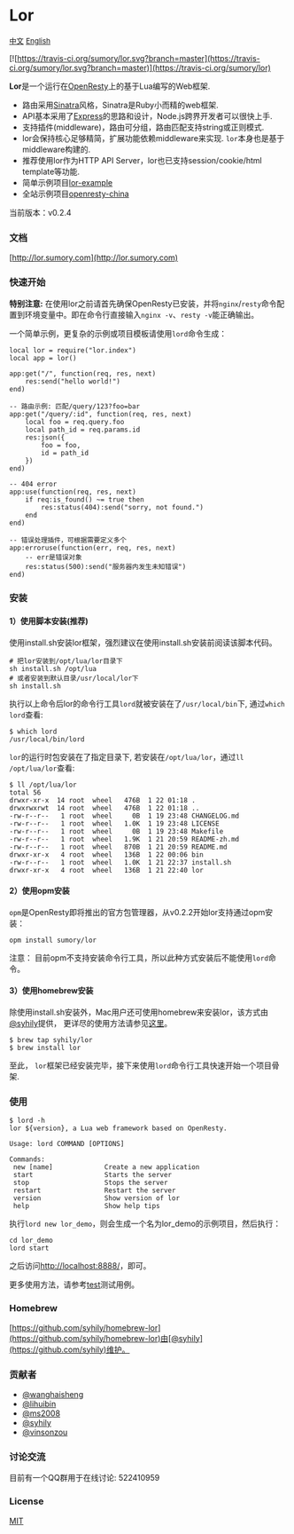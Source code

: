 # Lor

<a href="./README_zh.md" style="font-size:13px">中文</a> <a href="./README.md" style="font-size:13px">English</a>

[![https://travis-ci.org/sumory/lor.svg?branch=master](https://travis-ci.org/sumory/lor.svg?branch=master)](https://travis-ci.org/sumory/lor)

**Lor**是一个运行在[OpenResty](http://openresty.org)上的基于Lua编写的Web框架.

- 路由采用[Sinatra](http://www.sinatrarb.com/)风格，Sinatra是Ruby小而精的web框架.
- API基本采用了[Express](http://expressjs.com)的思路和设计，Node.js跨界开发者可以很快上手.
- 支持插件(middleware)，路由可分组，路由匹配支持string或正则模式.
- lor会保持核心足够精简，扩展功能依赖middleware来实现. `lor`本身也是基于middleware构建的.
- 推荐使用lor作为HTTP API Server，lor也已支持session/cookie/html template等功能.
- 简单示例项目[lor-example](https://github.com/lorlabs/lor-example)
- 全站示例项目[openresty-china](https://github.com/sumory/openresty-china)


当前版本：v0.2.4


### 文档

[http://lor.sumory.com](http://lor.sumory.com)


### 快速开始

**特别注意:** 在使用lor之前请首先确保OpenResty已安装，并将`nginx`/`resty`命令配置到环境变量中。即在命令行直接输入`nginx -v`、`resty -v`能正确输出。

一个简单示例，更复杂的示例或项目模板请使用`lord`命令生成：

```
local lor = require("lor.index")
local app = lor()

app:get("/", function(req, res, next)
    res:send("hello world!")
end)

-- 路由示例: 匹配/query/123?foo=bar
app:get("/query/:id", function(req, res, next)
    local foo = req.query.foo
    local path_id = req.params.id
    res:json({
        foo = foo,
        id = path_id
    })
end)

-- 404 error
app:use(function(req, res, next)
    if req:is_found() ~= true then
        res:status(404):send("sorry, not found.")
    end
end)

-- 错误处理插件，可根据需要定义多个
app:erroruse(function(err, req, res, next)
    -- err是错误对象
    res:status(500):send("服务器内发生未知错误")
end)
```

### 安装


#### 1）使用脚本安装(推荐)

使用install.sh安装lor框架，强烈建议在使用install.sh安装前阅读该脚本代码。

```
# 把lor安装到/opt/lua/lor目录下
sh install.sh /opt/lua
# 或者安装到默认目录/usr/local/lor下
sh install.sh
```

执行以上命令后lor的命令行工具`lord`就被安装在了`/usr/local/bin`下, 通过`which lord`查看:

```
$ which lord
/usr/local/bin/lord
```

`lor`的运行时包安装在了指定目录下, 若安装在`/opt/lua/lor`，通过`ll /opt/lua/lor`查看:

```
$ ll /opt/lua/lor
total 56
drwxr-xr-x  14 root  wheel   476B  1 22 01:18 .
drwxrwxrwt  14 root  wheel   476B  1 22 01:18 ..
-rw-r--r--   1 root  wheel     0B  1 19 23:48 CHANGELOG.md
-rw-r--r--   1 root  wheel   1.0K  1 19 23:48 LICENSE
-rw-r--r--   1 root  wheel     0B  1 19 23:48 Makefile
-rw-r--r--   1 root  wheel   1.9K  1 21 20:59 README-zh.md
-rw-r--r--   1 root  wheel   870B  1 21 20:59 README.md
drwxr-xr-x   4 root  wheel   136B  1 22 00:06 bin
-rw-r--r--   1 root  wheel   1.0K  1 21 22:37 install.sh
drwxr-xr-x   4 root  wheel   136B  1 21 22:40 lor
```

#### 2）使用opm安装

`opm`是OpenResty即将推出的官方包管理器，从v0.2.2开始lor支持通过opm安装：

```
opm install sumory/lor
```

注意： 目前opm不支持安装命令行工具，所以此种方式安装后不能使用`lord`命令。


#### 3）使用homebrew安装


除使用install.sh安装外，Mac用户还可使用homebrew来安装lor，该方式由[@syhily](https://github.com/syhily)提供， 更详尽的使用方法请参见[这里](https://github.com/syhily/homebrew-lor)。

```
$ brew tap syhily/lor
$ brew install lor
```




至此， `lor`框架已经安装完毕，接下来使用`lord`命令行工具快速开始一个项目骨架.





### 使用

```
$ lord -h
lor ${version}, a Lua web framework based on OpenResty.

Usage: lord COMMAND [OPTIONS]

Commands:
 new [name]             Create a new application
 start                  Starts the server
 stop                   Stops the server
 restart                Restart the server
 version                Show version of lor
 help                   Show help tips
```

执行`lord new lor_demo`，则会生成一个名为lor_demo的示例项目，然后执行：

```
cd lor_demo
lord start
```

之后访问[http://localhost:8888/](http://localhost:8888/)，即可。

更多使用方法，请参考[test](./test)测试用例。


### Homebrew

[https://github.com/syhily/homebrew-lor](https://github.com/syhily/homebrew-lor)由[@syhily](https://github.com/syhily)维护。


### 贡献者

- [@wanghaisheng](https://github.com/wanghaisheng)
- [@lihuibin](https://github.com/lihuibin)
- [@ms2008](https://github.com/ms2008)
- [@syhily](https://github.com/syhily)
- [@vinsonzou](https://github.com/vinsonzou)

### 讨论交流

目前有一个QQ群用于在线讨论: 522410959


### License

[MIT](./LICENSE)
